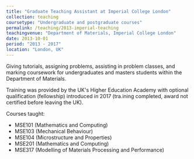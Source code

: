 ```yaml
---
title: "Graduate Teaching Assistant at Imperial College London"
collection: teaching
coursetype: "Undergraduate and postgraduate courses"
permalink: /teaching/2013-imperial-teaching
teachingvenue: "Department of Materials, Imperial College London"
date: 2013-10-01
period: "2013 - 2017"
location: "London, UK"
---
```


Giving tutorials, assigning problems, assisting in problem classes, and marking coursework for undergraduates and masters students within the Department of Materials.

Training was provided by the UK's Higher Education Academy with optional qualification (fellowship) introduced in 2017 (tra.ining completed, award not certified before leaving the UK).

Courses taught:

* MSE101 (Mathematics and Computing)
* MSE103 (Mechanical Behaviour)
* MSE104 (Microstructure and Properties)
* MSE201 (Mathematics and Computing)
* MSE317 (Modelling of Materials Processing and Performance)